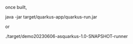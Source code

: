 
once built,

java -jar target/quarkus-app/quarkus-run.jar

or 

./target/demo20230606-asquarkus-1.0-SNAPSHOT-runner
